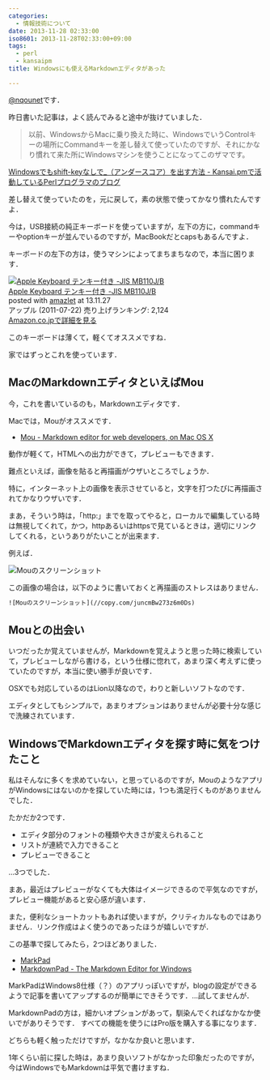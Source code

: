 ```yaml
---
categories:
  - 情報技術について
date: 2013-11-28 02:33:00
iso8601: 2013-11-28T02:33:00+09:00
tags:
  - perl
  - kansaipm
title: Windowsにも使えるMarkdownエディタがあった

---
```


<p><a href="https://twitter.com/nqounet">@nqounet</a>です．</p>

<p>昨日書いた記事は，よく読んでみると途中が抜けていました．</p>

<blockquote>以前、WindowsからMacに乗り換えた時に、WindowsでいうControlキーの場所にCommandキーを差し替えて使っていたのですが、それにかなり慣れて来た所にWindowsマシンを使うことになってこのザマです。</blockquote>

<p><a href="https://www.nqou.net/2013/11/26/231200">Windowsでもshift-keyなしで_（アンダースコア）を出す方法 - Kansai.pmで活動しているPerlプログラマのブログ</a></p>

<p>差し替えて使っていたのを，元に戻して，素の状態で使ってかなり慣れたんですよ．

今は，USB接続の純正キーボードを使っていますが，左下の方に，commandキーやoptionキーが並んでいるのですが，MacBookだとcapsもあるんですよ．</p>

<p>キーボードの左下の方は，使うマシンによってまちまちなので，本当に困ります．</p>

<div>
<div><a href="http://www.amazon.co.jp/exec/obidos/ASIN/B005DPEZOY/nqounet-22/ref=nosim/" name="amazletlink"><img alt="Apple Keyboard テンキー付き -JIS MB110J/B" src="http://ecx.images-amazon.com/images/I/41CkqLKMxgL._SL160_.jpg" /></a></div>
<div>
<div><a href="http://www.amazon.co.jp/exec/obidos/ASIN/B005DPEZOY/nqounet-22/ref=nosim/" name="amazletlink">Apple Keyboard テンキー付き -JIS MB110J/B</a>
<div>posted with <a title="amazlet" href="http://app.amazlet.com/amazlet/">amazlet</a> at 13.11.27</div>
</div>
<div>アップル (2011-07-22)
売り上げランキング: 2,124</div>
<div>
<div><a href="http://www.amazon.co.jp/exec/obidos/ASIN/B005DPEZOY/nqounet-22/ref=nosim/" name="amazletlink">Amazon.co.jpで詳細を見る</a></div>
</div>
</div>
<div></div>
</div>

<p>このキーボードは薄くて，軽くてオススメですね．</p>

<p>家ではずっとこれを使っています．</p>

<h2>MacのMarkdownエディタといえばMou</h2>

<p>今，これを書いているのも，Markdownエディタです．</p>

<p>Macでは，Mouがオススメです．</p>

<ul>
    <li><a href="http://mouapp.com/">Mou - Markdown editor for web developers, on Mac OS X</a></li>
</ul>

<p>動作が軽くて，HTMLへの出力ができて，プレビューもできます．</p>

<p>難点といえば，画像を貼ると再描画がウザいところでしょうか．</p>

<p>特に，インターネット上の画像を表示させていると，文字を打つたびに再描画されてかなりウザいです．</p>

<p>まあ，そういう時は，「http:」までを取ってやると，ローカルで編集している時は無視してくれて，かつ，httpあるいはhttpsで見ているときは，適切にリンクしてくれる，というありがたいことが出来ます．</p>

<p>例えば．</p>

<p><img alt="Mouのスクリーンショット" src="http://copy.com/juncmBw273z6m0Ds" /></p>

<p>この画像の場合は，以下のように書いておくと再描画のストレスはありません．</p>

```default
![Mouのスクリーンショット](//copy.com/juncmBw273z6m0Ds)
```

<h2>Mouとの出会い</h2>

<p>いつだったか覚えていませんが，Markdownを覚えようと思った時に検索していて，プレビューしながら書ける，という仕様に惚れて，あまり深く考えずに使っていたのですが，本当に使い勝手が良いです．</p>

<p>OSXでも対応しているのはLion以降なので，わりと新しいソフトなのです．</p>

<p>エディタとしてもシンプルで，あまりオプションはありませんが必要十分な感じで洗練されています．</p>

<h2>WindowsでMarkdownエディタを探す時に気をつけたこと</h2>

<p>私はそんなに多くを求めていない，と思っているのですが，MouのようなアプリがWindowsにはないのかを探していた時には，1つも満足行くものがありませんでした．</p>

<p>たかだか2つです．</p>

<ul>
    <li>エディタ部分のフォントの種類や大きさが変えられること</li>
    <li>リストが連続で入力できること</li>
    <li>プレビューできること</li>
</ul>

<p>…3つでした．</p>

<p>まあ，最近はプレビューがなくても大体はイメージできるので平気なのですが，プレビュー機能があると安心感が違います．</p>

<p>また，便利なショートカットもあれば使いますが，クリティカルなものではありません．リンク作成はよく使うのであったほうが嬉しいですが．</p>

<p>この基準で探してみたら，2つほどありました．</p>

<ul>
    <li><a href="http://code52.org/DownmarkerWPF/">MarkPad</a></li>
    <li><a href="http://markdownpad.com/">MarkdownPad - The Markdown Editor for Windows</a></li>
</ul>

<p>MarkPadはWindows8仕様（？）のアプリっぽいですが，blogの設定ができるようで記事を書いてアップするのが簡単にできそうです．…試してませんが．</p>

<p>MarkdownPadの方は，細かいオプションがあって，馴染んでくればなかなか使いでがありそうです． すべての機能を使うにはPro版を購入する事になります．</p>

<p>どちらも軽く触っただけですが，なかなか良いと思います．</p>

<p>1年くらい前に探した時は，あまり良いソフトがなかった印象だったのですが，今はWindowsでもMarkdownは平気で書けますね．</p>
    	